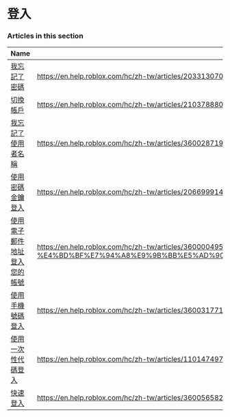 # 登入  
### Articles in this section
Name|URL
-|-
[我忘記了密碼](./我忘記了密碼.html) |https://en.help.roblox.com/hc/zh-tw/articles/203313070-%E6%88%91%E5%BF%98%E8%A8%98%E4%BA%86%E5%AF%86%E7%A2%BC
[切換帳戶](./切換帳戶.html) |https://en.help.roblox.com/hc/zh-tw/articles/21037888001044-%E5%88%87%E6%8F%9B%E5%B8%B3%E6%88%B6
[我忘記了使用者名稱](./我忘記了使用者名稱.html) |https://en.help.roblox.com/hc/zh-tw/articles/360028719931-%E6%88%91%E5%BF%98%E8%A8%98%E4%BA%86%E4%BD%BF%E7%94%A8%E8%80%85%E5%90%8D%E7%A8%B1
[使用密碼金鑰登入](./使用密碼金鑰登入.html) |https://en.help.roblox.com/hc/zh-tw/articles/20669991483156-%E4%BD%BF%E7%94%A8%E5%AF%86%E7%A2%BC%E9%87%91%E9%91%B0%E7%99%BB%E5%85%A5
[使用電子郵件地址登入您的帳號](./使用電子郵件地址登入您的帳號.html) |https://en.help.roblox.com/hc/zh-tw/articles/360000495826-%E4%BD%BF%E7%94%A8%E9%9B%BB%E5%AD%90%E9%83%B5%E4%BB%B6%E5%9C%B0%E5%9D%80%E7%99%BB%E5%85%A5%E6%82%A8%E7%9A%84%E5%B8%B3%E8%99%9F
[使用手機號碼登入](./使用手機號碼登入.html) |https://en.help.roblox.com/hc/zh-tw/articles/360031771371-%E4%BD%BF%E7%94%A8%E6%89%8B%E6%A9%9F%E8%99%9F%E7%A2%BC%E7%99%BB%E5%85%A5
[使用一次性代碼登入](./使用一次性代碼登入.html) |https://en.help.roblox.com/hc/zh-tw/articles/11014749736980-%E4%BD%BF%E7%94%A8%E4%B8%80%E6%AC%A1%E6%80%A7%E4%BB%A3%E7%A2%BC%E7%99%BB%E5%85%A5
[快速登入](./快速登入.html) |https://en.help.roblox.com/hc/zh-tw/articles/360056582012-%E5%BF%AB%E9%80%9F%E7%99%BB%E5%85%A5